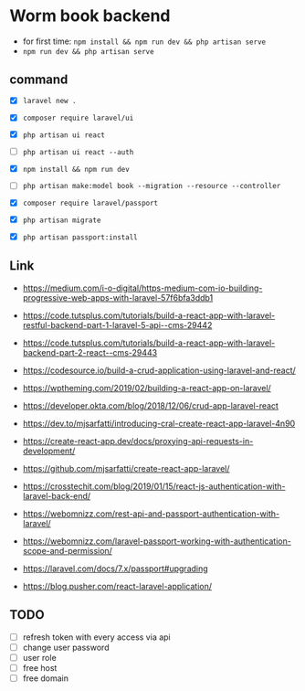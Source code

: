 # Worm book backend

-   for first time: `npm install && npm run dev && php artisan serve`
-   `npm run dev && php artisan serve`

## command

-   [x] `laravel new .`

-   [x] `composer require laravel/ui`
-   [x] `php artisan ui react`
-   [ ] `php artisan ui react --auth`
-   [x] `npm install && npm run dev`

-   [ ] `php artisan make:model book --migration --resource --controller`

-   [x] `composer require laravel/passport`
-   [x] `php artisan migrate`
-   [x] `php artisan passport:install`

## Link

-   https://medium.com/i-o-digital/https-medium-com-io-building-progressive-web-apps-with-laravel-57f6bfa3ddb1
-   https://code.tutsplus.com/tutorials/build-a-react-app-with-laravel-restful-backend-part-1-laravel-5-api--cms-29442
-   https://code.tutsplus.com/tutorials/build-a-react-app-with-laravel-backend-part-2-react--cms-29443
-   https://codesource.io/build-a-crud-application-using-laravel-and-react/
-   https://wptheming.com/2019/02/building-a-react-app-on-laravel/
-   https://developer.okta.com/blog/2018/12/06/crud-app-laravel-react
-   https://dev.to/mjsarfatti/introducing-cral-create-react-app-laravel-4n90
-   https://create-react-app.dev/docs/proxying-api-requests-in-development/
-   https://github.com/mjsarfatti/create-react-app-laravel/

-   https://crosstechit.com/blog/2019/01/15/react-js-authentication-with-laravel-back-end/
-   https://webomnizz.com/rest-api-and-passport-authentication-with-laravel/
-   https://webomnizz.com/laravel-passport-working-with-authentication-scope-and-permission/

-   https://laravel.com/docs/7.x/passport#upgrading

-   https://blog.pusher.com/react-laravel-application/

## TODO

-   [ ] refresh token with every access via api
-   [ ] change user password
-   [ ] user role
-   [ ] free host
-   [ ] free domain
